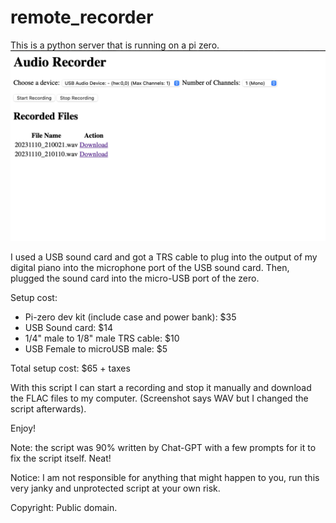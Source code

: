 # remote_recorder

This is a python server that is running on a pi zero.
![Screenshot of the webserver](./docs/screenshot.png)

I used a USB sound card and got a TRS cable to plug into the output of my digital piano into the microphone port of the USB sound card. Then, plugged the sound card into the micro-USB port of the zero.

Setup cost:

- Pi-zero dev kit (include case and power bank): $35
- USB Sound card: $14
- 1/4" male to 1/8" male TRS cable: $10
- USB Female to microUSB male: $5

Total setup cost: $65 + taxes

With this script I can start a recording and stop it manually and download the FLAC files to my computer. (Screenshot says WAV but I changed the script afterwards).

Enjoy!

Note: the script was 90% written by Chat-GPT with a few prompts for it to fix the script itself. Neat!

Notice: I am not responsible for anything that might happen to you, run this very janky and unprotected script at your own risk.

Copyright: Public domain.
